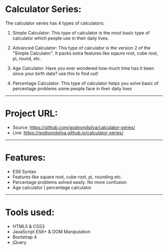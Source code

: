 # Calculator Series:

The calculator series has 4 types of calculators:

1) Simple Calculator: This type of calculator is the most basic type of calculator which people use in their daily lives.

2) Advanced Calculator: This type of calculator is the version 2 of the "Simple Calculator". It packs extra features like sqaure root, cube root, pi, round, etc.

3) Age Calculator: Have you ever wondered how much time has it been since your birth date? use this to find out!

4) Percentage Calculator: This type of calculator helps you solve basic of percentage problems some people face in their daily lives

-----------------------------------------------------------------------------

# Project URL:

- Source: https://github.com/godnondsilva/calculator-series/
- Live: https://godnondsilva.github.io/calculator-series/

-----------------------------------------------------------------------------

# Features:

- ES6 Syntax
- Features like square root, cube root, pi, rounding etc.
- Percentage problems solved easily. No more confusion
- Age calculator | percentage calculator

-----------------------------------------------------------------------------

# Tools used:

- HTML5 & CSS3
- JavaScript ES6+ & DOM Manipulation
- Bootstrap 4
- jQuery
